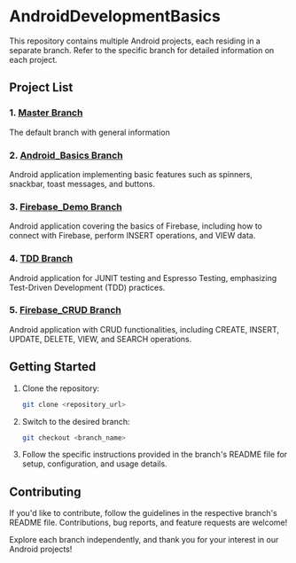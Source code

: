 # AndroidDevelopmentBasics

This repository contains multiple Android projects, each residing in a separate branch. Refer to the specific branch for detailed information on each project.

## Project List

### 1. [Master Branch](#master-branch)

The default branch with general information

### 2. [Android_Basics Branch](https://github.com/usmimukherjee/AndroidDevBasics/tree/Android_Basics)

Android application implementing basic features such as spinners, snackbar, toast messages, and buttons.

### 3. [Firebase_Demo Branch](#taskmanager-branch)

Android application covering the basics of Firebase, including how to connect with Firebase, perform INSERT operations, and VIEW data.

### 4. [TDD Branch](#fitnesstracker-branch)
Android application for JUNIT testing and Espresso Testing, emphasizing Test-Driven Development (TDD) practices.

### 5. [Firebase_CRUD Branch](#fitnesstracker-branch)
Android application with CRUD functionalities, including CREATE, INSERT, UPDATE, DELETE, VIEW, and SEARCH operations.


## Getting Started

1. Clone the repository:

    ```bash
    git clone <repository_url>
    ```

2. Switch to the desired branch:

    ```bash
    git checkout <branch_name>
    ```

3. Follow the specific instructions provided in the branch's README file for setup, configuration, and usage details.

## Contributing

If you'd like to contribute, follow the guidelines in the respective branch's README file. Contributions, bug reports, and feature requests are welcome!

Explore each branch independently, and thank you for your interest in our Android projects!
